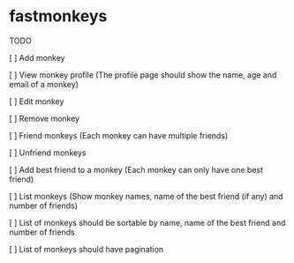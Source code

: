 fastmonkeys
===========

TODO

[ ] Add monkey

[ ] View monkey profile (The profile page should show the name, age and email of a monkey)

[ ] Edit monkey

[ ] Remove monkey

[ ] Friend monkeys (Each monkey can have multiple friends)

[ ] Unfriend monkeys

[ ] Add best friend to a monkey (Each monkey can only have one best friend)

[ ] List monkeys (Show monkey names, name of the best friend (if any) and number of friends)

[ ] List of monkeys should be sortable by name, name of the best friend and number of friends

[ ] List of monkeys should have pagination

